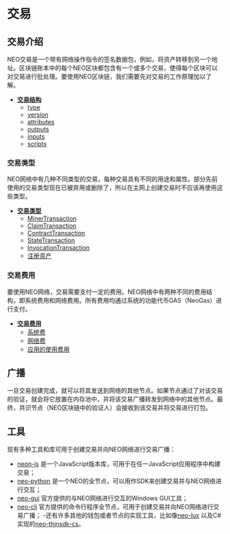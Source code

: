 # 交易

## 交易介绍
NEO交易是一个带有网络操作指令的签名数据包，例如，将资产转移到另一个地址。区块链账本中的每个NEO区块都包含有一个或多个交易，使得每个区块可以对交易进行批处理。要使用NEO区块链，我们需要先对交易的工作原理加以了解。

- **[交易结构](transactions.md)**
  - [type](transactions.md#type)
  - [version](transactions.md#version)
  - [attributes](transactions.md#attributes)
  - [outputs](transactions.md#outputs)
  - [inputs](transactions.md#inputs)
  - [scripts](transactions.md#scripts)

### 交易类型
NEO网络中有几种不同类型的交易，每种交易具有不同的用途和属性。部分先前使用的交易类型现在已被弃用或删除了，所以在主网上创建交易时不应该再使用这些类型。

- **[交易类型](types.md)**
  - [MinerTransaction](types.md#minertransaction)
  - [ClaimTransaction](types.md#claimtransaction)
  - [ContractTransaction](types.md#contracttransaction)
  - [StateTransaction](types.md#statetransaction)
  - [InvocationTransaction](types.md#invocationtransaction)
  - [注册资产](types.md#registering-assets)

### 交易费用
要使用NEO网络，交易需要支付一定的费用。NEO网络中有两种不同的费用结构，即系统费用和网络费用。所有费用均通过系统的功能代币GAS（NeoGas）进行支付。

- **[交易费用](fees.md)**
  - [系统费](fees.md#system-fees)
  - [网络费](fees.md#network-fees)
  - [应用的使用费用](fees.md#utility-fee-in-applications)

## 广播
一旦交易创建完成，就可以将其发送到网络的其他节点。如果节点通过了对该交易的验证，就会将它放置在内存池中，并将该交易广播转发到网络中的其他节点。最终，共识节点（NEO区块链中的验证人）会接收到该交易并将交易进行打包。

## 工具
现有多种工具和库可用于创建交易并向NEO网络进行交易广播：

- [neon-js](https://github.com/CityOfZion/neon-js) 是一个JavaScript版本库，可用于在任一JavaScript应用程序中构建交易；
- [neo-python](https://github.com/CityOfZion/neo-python) 是一个NEO的全节点，可以用作SDK来创建交易并与NEO网络进行交互；
- [neo-gui](https://github.com/neo-project/neo-gui/) 官方提供的与NEO网络进行交互的Windows GUI工具；
- [neo-cli](https://github.com/neo-project/neo-cli/) 官方提供的命令行程序全节点，可用于创建交易并向NEO网络进行交易广播；
-还有许多其他的钱包或者节点的实现工具，比如像[neo-lux](https://github.com/CityOfZion/neo-lux) 以及C#实现的[neo-thinsdk-cs](https://github.com/NewEconoLab/neo-thinsdk-cs)。

